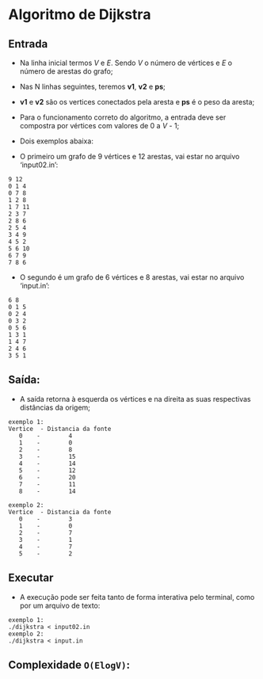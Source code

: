 # Algoritmo de Dijkstra

## Entrada

- Na linha inicial termos *V* e *E*. Sendo *V* o número de vértices e *E* o número de arestas do grafo;
- Nas N linhas seguintes, teremos **v1**, **v2** e **ps**;
- **v1** e **v2** são os vertices conectados pela aresta e **ps** é o peso da aresta;
- Para o funcionamento correto do algoritmo, a entrada deve ser compostra por vértices com valores de 0 a *V* - 1;
- Dois exemplos abaixa:

- O primeiro um grafo de 9 vértices e 12 arestas, vai estar no arquivo ‘input02.in’:
```
9 12
0 1 4
0 7 8
1 2 8
1 7 11
2 3 7
2 8 6
2 5 4
3 4 9
4 5 2
5 6 10
6 7 9
7 8 6
```

- O segundo é um grafo de 6 vértices e 8 arestas, vai estar no arquivo ‘input.in’:

```
6 8
0 1 5
0 2 4
0 3 2
0 5 6
1 3 1
1 4 7
2 4 6
3 5 1

```

## Saída:

- A saída retorna à esquerda os vértices e na direita as suas respectivas distâncias da origem;

```
exemplo 1:
Vertice  - Distancia da fonte
   0    -        4
   1    -        0
   2    -        8
   3    -        15
   4    -        14
   5    -        12
   6    -        20
   7    -        11
   8    -        14

exemplo 2:
Vertice  - Distancia da fonte
   0    -        3
   1    -        0
   2    -        7
   3    -        1
   4    -        7
   5    -        2

```
## Executar

- A execução pode ser feita tanto de forma interativa pelo terminal, como por um arquivo de texto:

```
exemplo 1:
./dijkstra < input02.in
exemplo 2:
./dijkstra < input.in

```

## Complexidade `O(ElogV)`:
